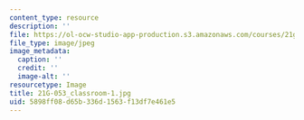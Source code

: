 ```yaml
---
content_type: resource
description: ''
file: https://ol-ocw-studio-app-production.s3.amazonaws.com/courses/21g-053-understanding-contemporary-french-politics-spring-2014/5898ff08d65b336d1563f13df7e461e5_21G-053_classroom-1.jpg
file_type: image/jpeg
image_metadata:
  caption: ''
  credit: ''
  image-alt: ''
resourcetype: Image
title: 21G-053_classroom-1.jpg
uid: 5898ff08-d65b-336d-1563-f13df7e461e5
---
```


